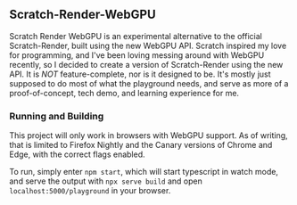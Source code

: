 ## Scratch-Render-WebGPU

Scratch Render WebGPU is an experimental alternative to the official Scratch-Render, built using the new WebGPU API. Scratch inspired my love for programming, and I've been loving messing around with WebGPU recently, so I decided to create a version of Scratch-Render using the new API. It is *NOT* feature-complete, nor is it designed to be. It's mostly just supposed to do most of what the playground needs, and serve as more of a proof-of-concept, tech demo, and learning experience for me.

### Running and Building

This project will only work in browsers with WebGPU support. As of writing, that is limited to Firefox Nightly and the Canary versions of Chrome and Edge, with the correct flags enabled.

To run, simply enter ```npm start```, which will start typescript in watch mode, and serve the output with ```npx serve build``` and open ```localhost:5000/playground``` in your browser.